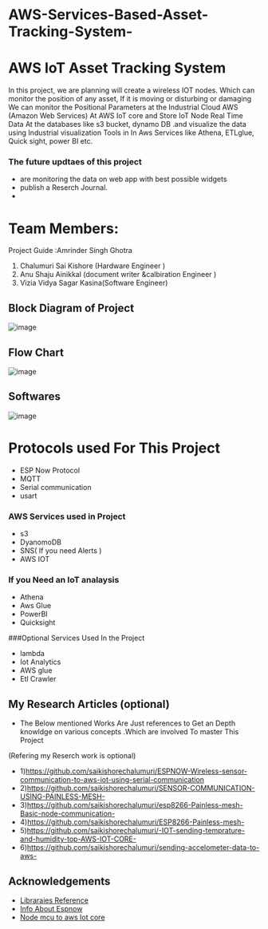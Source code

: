 # AWS-Services-Based-Asset-Tracking-System-

# AWS IoT Asset Tracking System

In this project, we are planning will create a wireless IOT nodes. Which can monitor the position of any asset, If it is moving or disturbing or damaging We can monitor the Positional Parameters at the Industrial Cloud AWS (Amazon Web Services) At  AWS IoT core and Store IoT Node Real Time Data At the databases like s3 bucket, dynamo DB .and visualize the data using Industrial visualization Tools in In Aws Services  like Athena, ETLglue, Quick sight, power BI etc. 


### The future updtaes of this project
-  are monitoring the data on web app with best possible widgets 
- publish a Reserch Journal. 
- 



# Team Members: 
Project Guide :Amrinder Singh Ghotra 
1)	Chalumuri Sai Kishore (Hardware Engineer )
2)	Anu Shaju Ainikkal (document writer &calbiration Engineer )
3)	Vizia Vidya Sagar Kasina(Software Engineer)







## Block Diagram of Project


![image](https://user-images.githubusercontent.com/93335682/173108002-c3440867-3c82-447a-8a38-5ac7bd6b4a0a.png)







## Flow Chart 

![image](https://user-images.githubusercontent.com/93335682/173140866-3c72e18d-4d62-4c70-a192-b53e1f049847.png)


## Softwares 

![image](https://user-images.githubusercontent.com/93335682/193730043-31da9c51-8701-48ac-b833-e210b1a1f59c.png)



# Protocols used For This Project 


- ESP Now Protocol 
- MQTT
- Serial communication 
- usart

### AWS Services used in Project 

- s3
- DyanomoDB
- SNS( If you need Alerts )
- AWS IOT 

### If you Need an IoT analaysis
- Athena
- Aws Glue
- PowerBI
- Quicksight

###Optional Services Used In the Project 
- lambda
- Iot Analytics 
- AWS glue 
- Etl Crawler 



## My Research Articles (optional)
- The Below mentioned Works Are Just references to Get an Depth knowldge on various concepts .Which are involved To master This Project 


 (Refering  my Reserch work  is optional)
- 1)https://github.com/saikishorechalumuri/ESPNOW-Wireless-sensor-communication-to-aws-iot-using-serial-communication
- 2)https://github.com/saikishorechalumuri/SENSOR-COMMUNICATION-USING-PAINLESS-MESH-
- 3)https://github.com/saikishorechalumuri/esp8266-Painless-mesh-Basic-node-communication-
- 4)https://github.com/saikishorechalumuri/ESP8266-Painless-mesh-
- 5)https://github.com/saikishorechalumuri/-IOT-sending-temprature-and-humidity-top-AWS-IOT-CORE-
- 6)https://github.com/saikishorechalumuri/sending-accelometer-data-to-aws-
## Acknowledgements

 - [Libraraies Reference](https://www.arduino.cc/reference/en/libraries/)
 - [Info About Espnow](https://randomnerdtutorials.com/esp-now-esp32-arduino-ide/)
 - [Node mcu to aws Iot core ](https://nerdyelectronics.com/how-to-connect-nodemcu-to-aws-iot-core/)

